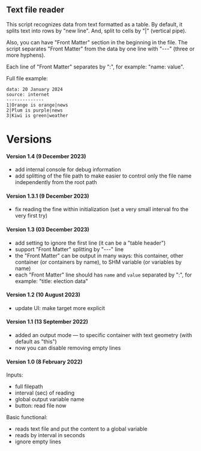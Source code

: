 ## Text file reader

This script recognizes data from text formatted as a table. By default, it splits text into rows by "new line". And, split to cells by "|" (vertical pipe).

Also, you can have "Front Matter" section in the beginning in the file. The script separates "Front Matter" from the data by one line with "---" (three or more hyphens).

Each line of "Front Matter" separates by ":", for example: "name: value".

Full file example:

```
data: 20 January 2024
source: internet
--------------
1|Orange is orange|news
2|Plum is purple|news
3|Kiwi is green|weather
```

# Versions

#### Version 1.4 (9 December 2023)
* add internal console for debug information
* add splitting of the file path to make easier to control only the file name independently from the root path

#### Version 1.3.1 (9 December 2023)
* fix reading the fine within initialization (set a very small interval fro the very first try)

#### Version 1.3 (03 December 2023)
* add setting to ignore the first line (it can be a "table header")
* support "Front Matter" splitting by "---" line
* the "Front Matter" can be output in many ways: this container, other container (or containers by name), to SHM variable (or variables by name)
* each "Front Matter" line should has `name` and `value` separated by ":", for example: "title: election data"

#### Version 1.2 (10 August 2023)
* update UI: make target more explicit

#### Version 1.1 (13 September 2022)
* added an output mode — to specific container with text geometry (with default as "this")
* now you can disable removing empty lines

#### Version 1.0 (8 February 2022)
Inputs:
* full filepath
* interval (sec) of reading
* global output variable name
* button: read file now

Basic functional:
* reads text file and put the content to a global variable
* reads by interval in seconds
* ignore empty lines
